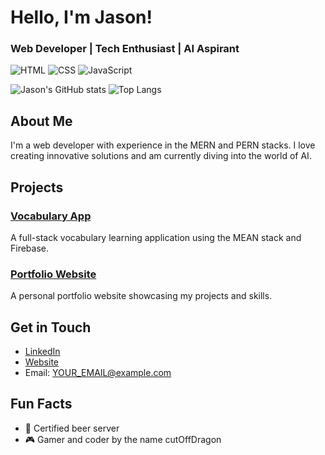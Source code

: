 # Hello, I'm Jason!

### Web Developer | Tech Enthusiast | AI Aspirant

![HTML](https://img.shields.io/badge/Code-HTML-informational?style=flat&logo=html5&color=E34F26)
![CSS](https://img.shields.io/badge/Code-CSS-informational?style=flat&logo=css3&color=1572B6)
![JavaScript](https://img.shields.io/badge/Code-JavaScript-informational?style=flat&logo=javascript&color=F7DF1E)

![Jason's GitHub stats](https://github-readme-stats.vercel.app/api?username=YOUR_USERNAME&show_icons=true&theme=radical)
![Top Langs](https://github-readme-stats.vercel.app/api/top-langs/?username=YOUR_USERNAME&layout=compact&theme=radical)

## About Me
I'm a web developer with experience in the MERN and PERN stacks. I love creating innovative solutions and am currently diving into the world of AI.

## Projects
### [Vocabulary App](https://github.com/YOUR_USERNAME/vocabulary-app)
A full-stack vocabulary learning application using the MEAN stack and Firebase.

### [Portfolio Website](https://github.com/YOUR_USERNAME/portfolio)
A personal portfolio website showcasing my projects and skills.

## Get in Touch
- [LinkedIn](https://www.linkedin.com/in/YOUR_PROFILE)
- [Website](https://YOUR_WEBSITE)
- Email: YOUR_EMAIL@example.com

## Fun Facts
- 🍻 Certified beer server
- 🎮 Gamer and coder by the name cutOffDragon
